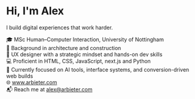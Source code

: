 # Hi, I'm Alex
I build digital experiences that work harder.

🎓 MSc Human–Computer Interaction, University of Nottingham  
📐 Background in architecture and construction  
🧠 UX designer with a strategic mindset and hands-on dev skills  
💻 Proficient in HTML, CSS, JavaScript, next.js and Python  
🔧 Currently focused on AI tools, interface systems, and conversion-driven web builds  
🌐 www.arbieter.com  
📬 Reach me at alex@arbieter.com

<!---
AlexanderBrady/AlexanderBrady is a ✨ special ✨ repository because its `README.md` (this file) appears on your GitHub profile.
You can click the Preview link to take a look at your changes.
--->
